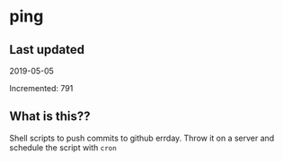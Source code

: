 # ping

## Last updated
2019-05-05

Incremented: 791

## What is this??
Shell scripts to push commits to github errday. Throw it on a server and schedule the script with `cron`
